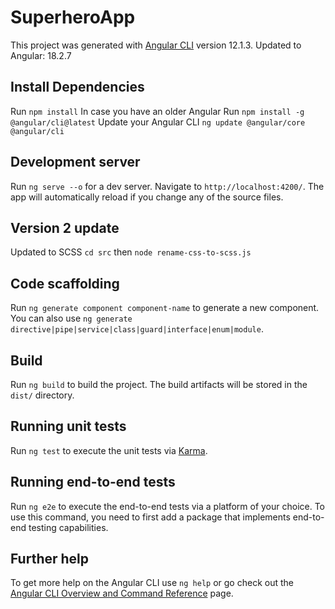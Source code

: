 # SuperheroApp

This project was generated with [Angular CLI](https://github.com/angular/angular-cli) version 12.1.3.
Updated to Angular: 18.2.7

## Install Dependencies

Run `npm install`
In case you have an older Angular Run `npm install -g @angular/cli@latest`
Update your Angular CLI `ng update @angular/core @angular/cli`

## Development server

Run `ng serve --o` for a dev server. Navigate to `http://localhost:4200/`. The app will automatically reload if you change any of the source files.

## Version 2 update

Updated to SCSS `cd src` then `node rename-css-to-scss.js`

## Code scaffolding

Run `ng generate component component-name` to generate a new component. You can also use `ng generate directive|pipe|service|class|guard|interface|enum|module`.

## Build

Run `ng build` to build the project. The build artifacts will be stored in the `dist/` directory.

## Running unit tests

Run `ng test` to execute the unit tests via [Karma](https://karma-runner.github.io).

## Running end-to-end tests

Run `ng e2e` to execute the end-to-end tests via a platform of your choice. To use this command, you need to first add a package that implements end-to-end testing capabilities.

## Further help

To get more help on the Angular CLI use `ng help` or go check out the [Angular CLI Overview and Command Reference](https://angular.io/cli) page.
